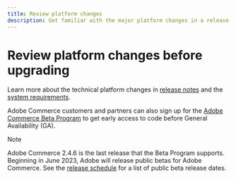 ```yaml
---
title: Review platform changes
description: Get familiar with the major platform changes in a release as you prepare to upgrade your Adobe Commerce project.
---
```


# Review platform changes before upgrading

Learn more about the technical platform changes in [release notes](../../release/release-notes/overview.md) and the [system requirements](../../installation/system-requirements.md).

Adobe Commerce customers and partners can also sign up for the [Adobe Commerce Beta Program](../../release/beta-program.md) to get early access to code before General Availability (GA).

>[!NOTE]
>
>Adobe Commerce 2.4.6 is the last release that the Beta Program supports. Beginning in June 2023, Adobe will release public betas for Adobe Commerce. See the [release schedule](../../release/schedule.md) for a list of public beta release dates.

